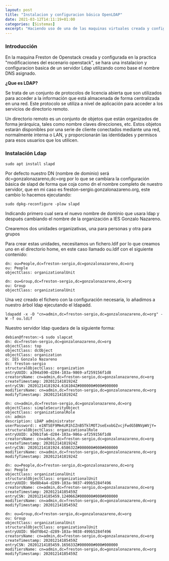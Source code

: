```yaml
---
layout: post
title: "Instalacion y configuracion básica OpenLDAP"
date: 2021-03-12T14:11:19+01:00
categories: [Sistemas]
excerpt: "Haciendo uso de una de las maquinas virtuales creada y configurada en el post modificaciones del excenario openstack, se instalara y configurara un servidor ldap."
---
```


### **Introducción** ###

En la maquina Freston de Openstack creada y configurada en la practica "modificaciones del escenario openstack", se hara una instalacion y configuracion basica de un servidor Ldap utilizando como base el nombre DNS asignado.

**¿Que es LDAP?**

Se trata de un conjunto de protocolos de licencia abierta que son utilizados para acceder a la información que está almacenada de forma centralizada en una red. Este protocolo se utiliza a nivel de aplicación para acceder a los servicios de directorio remoto.

Un directorio remoto es un conjunto de objetos que están organizados de forma jerárquica, tales como nombre claves direcciones, etc. Estos objetos estarán disponibles por una serie de cliente conectados mediante una red, normalmente interna o LAN, y proporcionarán las identidades y permisos para esos usuarios que los utilicen.

### **Instalación Ldap** ###

~~~
sudo apt install slapd
~~~

Por defecto nuestro DN (nombre de dominio) será dc=gonzalonazareno,dc=org por lo que se cambiara la configuración básica de slapd de forma que coja como dn el nombre completo de nuestro servidor, que en mi caso es freston-sergio.gonzalonazareno.org, este cambio lo hacemos ejecutando:

~~~
sudo dpkg-reconfigure -plow slapd
~~~

Indicando primero cual sera el nuevo nombre de dominio que usara ldap y después cambiando el nombre de la organización a IES Gonzalo Nazareno.

Crearemos dos unidades organizativas, una para personas y otra para grupos

Para crear estas unidades, necesitamos un fichero.ldif por lo que creamos uno en el directorio home, en este caso llamado ou.ldif con el siguiente contenido:

~~~
dn: ou=People,dc=freston-sergio,dc=gonzalonazareno,dc=org
ou: People
objectClass: organizationalUnit

dn: ou=Group,dc=freston-sergio,dc=gonzalonazareno,dc=org
ou: Group
objectClass: organizationalUnit
~~~

Una vez creado el fichero con la configuración necesaria, lo añadimos a nuestro árbol ldap ejecutando el ldapadd.

~~~
ldapadd -x -D "cn=admin,dc=freston-sergio,dc=gonzalonazareno,dc=org" -W -f ou.ldif
~~~

Nuestro servidor ldap quedara de la siguiente forma:

~~~
debian@freston:~$ sudo slapcat
dn: dc=freston-sergio,dc=gonzalonazareno,dc=org
objectClass: top
objectClass: dcObject
objectClass: organization
o: IES Gonzalo Nazareno
dc: freston-sergio
structuralObjectClass: organization
entryUUID: a394a590-d284-103a-9869-af259156f1d8
creatorsName: cn=admin,dc=freston-sergio,dc=gonzalonazareno,dc=org
createTimestamp: 20201214181924Z
entryCSN: 20201214181924.616104Z#000000#000#000000
modifiersName: cn=admin,dc=freston-sergio,dc=gonzalonazareno,dc=org
modifyTimestamp: 20201214181924Z

dn: cn=admin,dc=freston-sergio,dc=gonzalonazareno,dc=org
objectClass: simpleSecurityObject
objectClass: organizationalRole
cn: admin
description: LDAP administrator
userPassword:: e1NTSEF9Mm4zR1hIZnB5TklMOTJseExobGZvcjFwdG5BNVpWVjY=
structuralObjectClass: organizationalRole
entryUUID: a39b1fa6-d284-103a-986a-af259156f1d8
creatorsName: cn=admin,dc=freston-sergio,dc=gonzalonazareno,dc=org
createTimestamp: 20201214181924Z
entryCSN: 20201214181924.658632Z#000000#000#000000
modifiersName: cn=admin,dc=freston-sergio,dc=gonzalonazareno,dc=org
modifyTimestamp: 20201214181924Z

dn: ou=People,dc=freston-sergio,dc=gonzalonazareno,dc=org
ou: People
objectClass: organizationalUnit
structuralObjectClass: organizationalUnit
entryUUID: 9bd8b4a4-d289-103a-9037-499b5284f496
creatorsName: cn=admin,dc=freston-sergio,dc=gonzalonazareno,dc=org
createTimestamp: 20201214185459Z
entryCSN: 20201214185459.124066Z#000000#000#000000
modifiersName: cn=admin,dc=freston-sergio,dc=gonzalonazareno,dc=org
modifyTimestamp: 20201214185459Z

dn: ou=Group,dc=freston-sergio,dc=gonzalonazareno,dc=org
ou: Group
objectClass: organizationalUnit
structuralObjectClass: organizationalUnit
entryUUID: 9bdf0b42-d289-103a-9038-499b5284f496
creatorsName: cn=admin,dc=freston-sergio,dc=gonzalonazareno,dc=org
createTimestamp: 20201214185459Z
entryCSN: 20201214185459.165633Z#000000#000#000000
modifiersName: cn=admin,dc=freston-sergio,dc=gonzalonazareno,dc=org
modifyTimestamp: 20201214185459Z
~~~